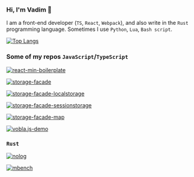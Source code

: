 ### Hi, I'm Vadim 🤝

I am a front-end developer (`TS`, `React`, `Webpack`), and also write in the `Rust` programming language. Sometimes I use `Python`, `Lua`, `Bash script`.

[![Top Langs](https://github-readme-stats.vercel.app/api/top-langs/?username=vglinka&hide=css,html,scss)](https://github.com/vglinka)

### Some of my repos `JavaScript`/`TypeScript`

[![react-min-boilerplate](https://github-readme-stats.vercel.app/api/pin/?username=vglinka&repo=react-min-boilerplate)](https://github.com/vglinka/react-min-boilerplate)

[![storage-facade](https://github-readme-stats.vercel.app/api/pin/?username=vglinka&repo=storage-facade)](https://github.com/vglinka/storage-facade)

[![storage-facade-localstorage](https://github-readme-stats.vercel.app/api/pin/?username=vglinka&repo=storage-facade-localstorage)](https://github.com/vglinka/storage-facade-localstorage)

[![storage-facade-sessionstorage](https://github-readme-stats.vercel.app/api/pin/?username=vglinka&repo=storage-facade-sessionstorage)](https://github.com/vglinka/storage-facade-sessionstorage)

[![storage-facade-map](https://github-readme-stats.vercel.app/api/pin/?username=vglinka&repo=storage-facade-map)](https://github.com/vglinka/storage-facade-map)

[![vobla.js-demo](https://github-readme-stats.vercel.app/api/pin/?username=vglinka&repo=vobla.js-demo)](https://vglinka.github.io/vobla.js-demo/)

### `Rust`

[![nolog](https://github-readme-stats.vercel.app/api/pin/?username=vglinka&repo=nolog)](https://github.com/vglinka/nolog)

[![mbench](https://github-readme-stats.vercel.app/api/pin/?username=vglinka&repo=mbench)](https://github.com/vglinka/mbench)


<!--
[![Harlok's WakaTime stats](https://github-readme-stats.vercel.app/api/wakatime?username=@vglinka)](https://github.com/vglinka)


**vglinka/vglinka** is a ✨ _special_ ✨ repository because its `README.md` (this file) appears on your GitHub profile.

Here are some ideas to get you started:
- Hi there 👋
- 🔭 I’m currently working on ...
- 🌱 I’m currently learning ...
- 👯 I’m looking to collaborate on ...
- 🤔 I’m looking for help with ...
- 💬 Ask me about ...
- 📫 How to reach me: ...
- 😄 Pronouns: ...
- ⚡ Fun fact: ...
-->
